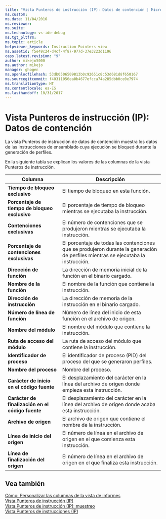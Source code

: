 ```yaml
---
title: "Vista Punteros de instrucción (IP): Datos de contención | Microsoft Docs"
ms.custom: 
ms.date: 11/04/2016
ms.reviewer: 
ms.suite: 
ms.technology: vs-ide-debug
ms.tgt_pltfrm: 
ms.topic: article
helpviewer_keywords: Instruction Pointers view
ms.assetid: f5e49c24-d4cf-4f87-977d-37e3223d1196
caps.latest.revision: "9"
author: mikejo5000
ms.author: mikejo
manager: ghogen
ms.openlocfilehash: 53db0506509813b0c92651c8c53d681d8f650167
ms.sourcegitcommit: f40311056ea0b4677efcca74a285dbb0ce0e7974
ms.translationtype: HT
ms.contentlocale: es-ES
ms.lasthandoff: 10/31/2017
---
```

# <a name="instruction-pointers-ips-view---contention-data"></a>Vista Punteros de instrucción (IP): Datos de contención
La vista Punteros de instrucción de datos de contención muestra los datos de las instrucciones de ensamblado cuya ejecución se bloqueó durante la generación de perfiles.  
  
 En la siguiente tabla se explican los valores de las columnas de la vista Punteros de instrucción.  
  
|Columna|Descripción|  
|------------|-----------------|  
|**Tiempo de bloqueo exclusivo**|El tiempo de bloqueo en esta función.|  
|**Porcentaje de tiempo de bloqueo exclusivo**|El porcentaje de tiempo de bloqueo mientras se ejecutaba la instrucción.|  
|**Contenciones exclusivas**|El número de contenciones que se produjeron mientras se ejecutaba la instrucción.|  
|**Porcentaje de contenciones exclusivas**|El porcentaje de todas las contenciones que se produjeron durante la generación de perfiles mientras se ejecutaba la instrucción.|  
|**Dirección de función**|La dirección de memoria inicial de la función en el binario cargado.|  
|**Nombre de la función**|El nombre de la función que contiene la instrucción.|  
|**Dirección de instrucción**|La dirección de memoria de la instrucción en el binario cargado.|  
|**Número de línea de función**|Número de línea del inicio de esta función en el archivo de origen.|  
|**Nombre del módulo**|El nombre del módulo que contiene la instrucción.|  
|**Ruta de acceso del módulo**|La ruta de acceso del módulo que contiene la instrucción.|  
|**Identificador de proceso**|El identificador de proceso (PID) del proceso del que se generaron perfiles.|  
|**Nombre del proceso**|Nombre del proceso.|  
|**Carácter de inicio en el código fuente**|El desplazamiento del carácter en la línea del archivo de origen donde empieza esta instrucción.|  
|**Carácter de finalización en el código fuente**|El desplazamiento del carácter en la línea del archivo de origen donde acaba esta instrucción.|  
|**Archivo de origen**|El archivo de origen que contiene el nombre de la instrucción.|  
|**Línea de inicio del origen**|El número de línea en el archivo de origen en el que comienza esta instrucción.|  
|**Línea de finalización del origen**|El número de línea en el archivo de origen en el que finaliza esta instrucción.|  
  
## <a name="see-also"></a>Vea también  
 [Cómo: Personalizar las columnas de la vista de informes](../profiling/how-to-customize-report-view-columns.md)   
 [Vista Punteros de instrucción (IP)](../profiling/instruction-pointers-ips-view.md)   
 [Vista Punteros de instrucción (IP): muestreo](../profiling/instruction-pointers-ips-view-dotnet-memory-sampling-data.md)   
 [Vista Punteros de instrucciones (IP)](../profiling/instruction-pointers-ips-view-sampling-data.md)